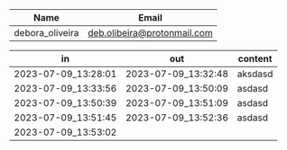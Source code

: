 | Name | Email |
| ---- | ----- |
| debora_oliveira | deb.olibeira@protonmail.com |


| in | out | content |
| -- | --- | ------- |
| 2023-07-09_13:28:01 | 2023-07-09_13:32:48 | aksdasd |
| 2023-07-09_13:33:56 | 2023-07-09_13:50:09 | asdasd |
| 2023-07-09_13:50:39 | 2023-07-09_13:51:09 | asdasd |
| 2023-07-09_13:51:45 | 2023-07-09_13:52:36 | asdasd |
| 2023-07-09_13:53:02 |